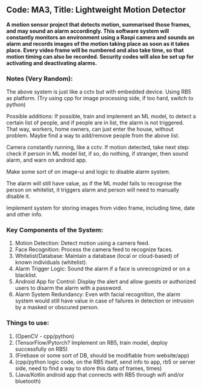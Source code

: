 ## Code: MA3, Title: Lightweight Motion Detector

**A motion sensor project that detects motion, summarised those frames, and may sound an alarm
accordingly. This software system will constantly monitors an environment using a Raspi camera and
sounds an alarm and records images of the motion taking place as soon as it takes place. Every video
frame will be numbered and also take time, so that motion timing can also be recorded. Security codes
will also be set up for activating and deactivating alarms.**

### Notes (Very Random):
The above system is just like a cctv but with embedded device.
Using RB5 as platform.
(Try using cpp for image processing side, if too hard, switch to python)

Possible additions:
If possible, train and implement an ML model, to detect a certain list of people, and if people are in list, the alarm is not triggered.
That way, workers, home owners, can just enter the house, without problem.
Maybe find a way to add/remove people from the above list.

Camera constantly running, like a cctv.
If motion detected, take next step: check if person in ML model list, if so, do nothing, if stranger, then sound alarm, and warn on android app.

Make some sort of on image-ui and logic to disable alarm system.

The alarm will still have value, as if the ML model fails to recognise the person on whitelist, it triggers alarm and person will need to manually disable it.

Implement system for storing images from video frame, including time, date and other info.


### Key Components of the System:
1. Motion Detection: Detect motion using a camera feed.
1. Face Recognition: Process the camera feed to recognize faces.
1. Whitelist/Database: Maintain a database (local or cloud-based) of known individuals (whitelist).
1. Alarm Trigger Logic: Sound the alarm if a face is unrecognized or on a blacklist.
1. Android App for Control: Display the alert and allow guests or authorized users to disarm the alarm with a password.
1. Alarm System Redundancy: Even with facial recognition, the alarm system would still have value in case of failures in detection or intrusion by a masked or obscured person.

### Things to use:
1. (OpenCV - cpp/python)
1. (TensorFlow/Pytorch? Implement on RB5, train model, deploy successfully on RB5)
1. (Firebase or some sort of DB, should be modifiable from website/app)
1. (cpp/python logic code, on the RB5 itself, send info to app, rb5 or server side, need to find a way to store this data of frames, times)
1. (Java/Kotlin android app that connects with RB5 through wifi and/or bluetooth)

